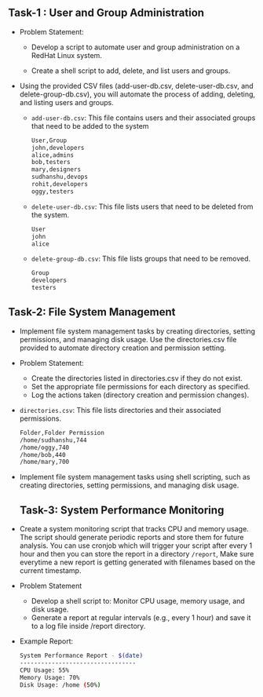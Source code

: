 ## Task-1 : User and Group Administration

- Problem Statement: 

    - Develop a script to automate user and group administration on a RedHat Linux system.

    - Create a shell script to add, delete, and list users and groups.

- Using the provided CSV files (add-user-db.csv, delete-user-db.csv, and delete-group-db.csv), you will automate the process of adding, deleting, and listing users and groups.

    - `add-user-db.csv`: This file contains users and their associated groups that need to be added to the system
        ```bash
        User,Group
        john,developers
        alice,admins
        bob,testers
        mary,designers
        sudhanshu,devops
        rohit,developers
        oggy,testers
        ```

    - `delete-user-db.csv`: This file lists users that need to be deleted from the system.
        ```bash
        User
        john
        alice
        ```

    - `delete-group-db.csv`: This file lists groups that need to be removed.
        ```bash
        Group
        developers
        testers
        ```


## Task-2: File System Management

- Implement file system management tasks by creating directories, setting permissions, and managing disk usage. Use the directories.csv file provided to automate directory creation and permission setting.

- Problem Statement:

    - Create the directories listed in directories.csv if they do not exist.
    - Set the appropriate file permissions for each directory as specified.
    - Log the actions taken (directory creation and permission changes).

- `directories.csv`: This file lists directories and their associated permissions.
    ```bash
    Folder,Folder Permission
    /home/sudhanshu,744
    /home/oggy,740
    /home/bob,440
    /home/mary,700
    ```


- Implement file system management tasks using shell scripting, such as creating directories,  setting permissions, and managing disk usage.

  ## Task-3: System Performance Monitoring

- Create a system monitoring script that tracks CPU and memory usage. The script should generate periodic reports and store them for future analysis. You can use cronjob which will trigger your script after every 1 hour and then you can store the report in a directory `/report`, Make sure everytime a new report is getting generated with filenames based on the current timestamp.

- Problem Statement

    - Develop a shell script to: Monitor CPU usage, memory usage, and disk usage.
    - Generate a report at regular intervals (e.g., every 1 hour) and save it to a log file inside /report directory.


- Example Report:
    ```bash
    System Performance Report - $(date)
    ---------------------------------
    CPU Usage: 55%
    Memory Usage: 70%
    Disk Usage: /home (50%)
    ```
